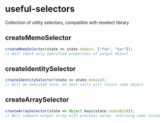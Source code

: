 # useful-selectors

Collection of utility selectors, compatible with reselect library

## createMemoSelector

```javascript
createMemoSelector(state => state.domain, ["foo", "bar"]);
// Will check only specified properties of output object
```

## createIdentitySelector

```javascript
createIdentitySelector(state => state.domain);
// Will be executed once, on next calls will return same object
```

## createArraySelector

```javascript
createArraySelector(state => Object.keys(state.todosById));
// Will compare output array with previous value, returning same instance if nothing changed
```
